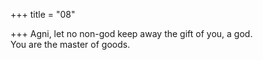 +++
title = "08"

+++
Agni, let no non-god keep away the gift of you, a god.  
You are the master of goods.  